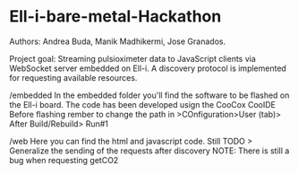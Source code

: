 Ell-i-bare-metal-Hackathon
==========================
Authors:
Andrea Buda, Manik Madhikermi, Jose Granados.

Project goal:
Streaming pulsioximeter data to JavaScript clients via WebSocket server embedded on Ell-i.
A discovery protocol is implemented for requesting available resources.

/embedded
In the embedded folder you'll find the software to be flashed on the Ell-i board.
The code has been developed usign the CooCox CooIDE
Before flashing rember to change the path in >COnfiguration>User (tab)> After Build/Rebuild> Run#1

/web
Here you can find the html and javascript code.
Still TODO > Generalize the sending of the requests after discovery 
NOTE: There is still a bug when requesting getCO2

